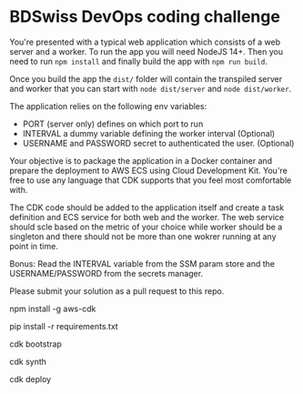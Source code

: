 # BDSwiss DevOps coding challenge
You're presented with a typical web application which consists of a web server and a worker.
To run the app you will need NodeJS 14+. Then you need to run `npm install` and finally build the app with `npm run build`.

Once you build the app the `dist/` folder will contain the transpiled server and worker that you can start with `node dist/server` and `node dist/worker`.

The application relies on the following env variables:

* PORT (server only) defines on which port to run
* INTERVAL a dummy variable defining the worker interval (Optional)
* USERNAME and PASSWORD secret to authenticated the user. (Optional)

Your objective is to package the application in a Docker container and prepare the deployment to AWS ECS using Cloud Development Kit. You're free to use any language that CDK supports that you feel most comfortable with.

The CDK code should be added to the application itself and create a task definition and ECS service for both web and the worker. The web service should scle based on the metric of your choice while worker should be a singleton and there should not be more than one wokrer running at any point in time.

Bonus: Read the INTERVAL variable from the SSM param store and the USERNAME/PASSWORD from the secrets manager.

Please submit your solution as a pull request to this repo.


npm install -g aws-cdk

pip install -r requirements.txt

cdk bootstrap

cdk synth

cdk deploy